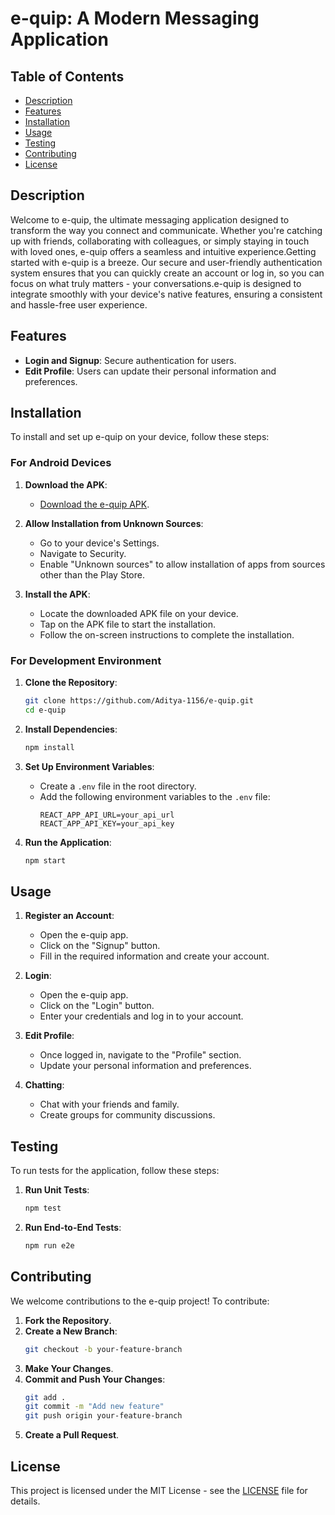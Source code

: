 # e-quip: A Modern Messaging Application

## Table of Contents
- [Description](#description)
- [Features](#features)
- [Installation](#installation)
- [Usage](#usage)
- [Testing](#testing)
- [Contributing](#contributing)
- [License](#license)

## Description
Welcome to e-quip, the ultimate messaging application designed to transform the way you connect and communicate. Whether you're catching up with friends, collaborating with colleagues, or simply staying in touch with loved ones, e-quip offers a seamless and intuitive experience.Getting started with e-quip is a breeze. Our secure and user-friendly authentication system ensures that you can quickly create an account or log in, so you can focus on what truly matters - your conversations.e-quip is designed to integrate smoothly with your device's native features, ensuring a consistent and hassle-free user experience.
## Features
- **Login and Signup**: Secure authentication for users.
- **Edit Profile**: Users can update their personal information and preferences.

## Installation

To install and set up e-quip on your device, follow these steps:

### For Android Devices

1. **Download the APK**:
    - [Download the e-quip APK](link-to-your-apk).

2. **Allow Installation from Unknown Sources**:
    - Go to your device's Settings.
    - Navigate to Security.
    - Enable "Unknown sources" to allow installation of apps from sources other than the Play Store.

3. **Install the APK**:
    - Locate the downloaded APK file on your device.
    - Tap on the APK file to start the installation.
    - Follow the on-screen instructions to complete the installation.

### For Development Environment

1. **Clone the Repository**:
    ```bash
    git clone https://github.com/Aditya-1156/e-quip.git
    cd e-quip
    ```

2. **Install Dependencies**:
    ```bash
    npm install
    ```

3. **Set Up Environment Variables**:
    - Create a `.env` file in the root directory.
    - Add the following environment variables to the `.env` file:
      ```plaintext
      REACT_APP_API_URL=your_api_url
      REACT_APP_API_KEY=your_api_key
      ```

4. **Run the Application**:
    ```bash
    npm start
    ```

## Usage

1. **Register an Account**:
    - Open the e-quip app.
    - Click on the "Signup" button.
    - Fill in the required information and create your account.

2. **Login**:
    - Open the e-quip app.
    - Click on the "Login" button.
    - Enter your credentials and log in to your account.

3. **Edit Profile**:
    - Once logged in, navigate to the "Profile" section.
    - Update your personal information and preferences.

4. **Chatting**:
    - Chat with your friends and family.
    - Create groups for community discussions.

## Testing

To run tests for the application, follow these steps:

1. **Run Unit Tests**:
    ```bash
    npm test
    ```

2. **Run End-to-End Tests**:
    ```bash
    npm run e2e
    ```

## Contributing

We welcome contributions to the e-quip project! To contribute:

1. **Fork the Repository**.
2. **Create a New Branch**:
    ```bash
    git checkout -b your-feature-branch
    ```
3. **Make Your Changes**.
4. **Commit and Push Your Changes**:
    ```bash
    git add .
    git commit -m "Add new feature"
    git push origin your-feature-branch
    ```
5. **Create a Pull Request**.

## License

This project is licensed under the MIT License - see the [LICENSE](https://github.com/Shreya-Sawarn/eQuip-A-Modern-Messaging-Application/blob/main/License.txt) file for details.
